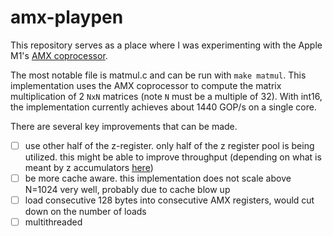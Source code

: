 # amx-playpen

This repository serves as a place where I was experimenting with the Apple M1's [AMX coprocessor](https://github.com/corsix/amx).

The most notable file is matmul.c and can be run with `make matmul`. This implementation uses the AMX coprocessor to compute the matrix multiplication of 2 `NxN` matrices (note `N` must be a multiple of 32). With int16, the implementation currently achieves about 1440 GOP/s on a single core.

There are several key improvements that can be made.

- [ ] use other half of the z-register. only half of the z register pool is being utilized. this might be able to improve throughput (depending on what is meant by z accumulators [here](https://github.com/corsix/amx/blob/main/mac16.md#performance-m1-max))
- [ ] be more cache aware. this implementation does not scale above N=1024 very well, probably due to cache blow up
- [ ] load consecutive 128 bytes into consecutive AMX registers, would cut down on the number of loads
- [ ] multithreaded

